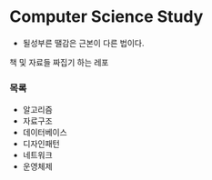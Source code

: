 # Computer Science Study

- 될성부른 땔감은 근본이 다른 법이다.

책 및 자료들 짜집기 하는 레포

### 목록

- 알고리즘
- 자료구조
- 데이터베이스
- 디자인패턴
- 네트워크
- 운영체제
